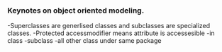 ### Keynotes on object oriented modeling.
-Superclasses are generlised classes and subclasses are specialized classes.
-Protected accessmodifier means attribute is accessesible 
	-in class
	-subclass
	-all other class under same package 